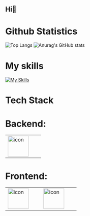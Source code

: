 ## Hi👋

# Github  Statistics
![Top Langs](https://github-readme-stats.vercel.app/api/top-langs/?username=Vladis1av-code&exclude_repo=github-readme-stats,anuraghazra.github.io)
![Anurag's GitHub stats](https://github-readme-stats.vercel.app/api?username=Vladis1av-code) 

# My skills
[![My Skills](https://skillicons.dev/icons?i=html,css,js,react,expressjs,nodejs,git,github,vscode,postman&perline=13)](#)

<table>
  <h1> Tech Stack </h1>
 <h1>Backend:</h1>
 <tr>
  <td aling="center" width="96">
   <img src="https://techstack-generator.vercel.app/csharp-icon.svg" alt="icon" width="65" height="65" />
 </tr>
 </table>
 <table>
 <h1>Frontend:</h1>
 <tr>
  <td aling="center" width="96">
   <img src="https://techstack-generator.vercel.app/js-icon.svg" alt="icon" width="65" height="65" />
  </td>
   <td aling="center" width="96">
     <img src="https://techstack-generator.vercel.app/sass-icon.svg" alt="icon" width="65" height="65" />
   </td>
   
 </tr>
 </table>
  

